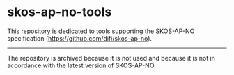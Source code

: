 # skos-ap-no-tools

This repository is dedicated to tools supporting the SKOS-AP-NO specification (https://github.com/difi/skos-ap-no). 

---

The repository is archived because it is not used and because it is not in accordance with the latest version of SKOS-AP-NO.
